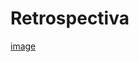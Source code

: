 # Retrospectiva
[image](https://user-images.githubusercontent.com/37554378/138807100-63e9257d-128a-4629-a891-647f399a00c3.png)




